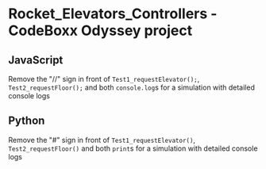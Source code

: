 # Rocket_Elevators_Controllers - CodeBoxx Odyssey project


JavaScript
---------------------------------------
Remove the "//" sign in front of `Test1_requestElevator();`, `Test2_requestFloor();` and both `console.log`s for a simulation with detailed console logs

Python
---------------------------------------
Remove the "#" sign in front of `Test1_requestElevator()`, `Test2_requestFloor()` and both `print`s for a simulation with detailed console logs
